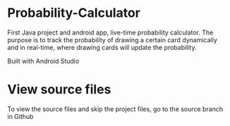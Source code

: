 # Probability-Calculator
First Java project and android app, live-time probability calculator. The purpose is to track the probability of drawing a certain card dynamically and in real-time, where drawing cards will update the probability.

Built with Android Studio

# View source files
To view the source files and skip the project files, go to the source branch in Github
